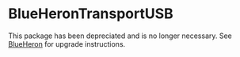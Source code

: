 # BlueHeronTransportUSB

This package has been depreciated and is no longer necessary. See
[BlueHeron](https://github.com/blue-heron/blue_heron?tab=readme-ov-file#upgrading-from-04x) for
upgrade instructions.

